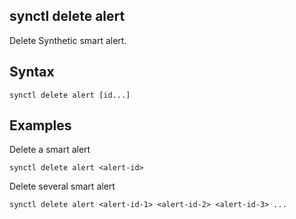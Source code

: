 ## synctl delete alert

Delete Synthetic smart alert.

## Syntax
```
synctl delete alert [id...] 
```

## Examples

Delete a smart alert
```
synctl delete alert <alert-id>
```

Delete several smart alert
```
synctl delete alert <alert-id-1> <alert-id-2> <alert-id-3> ...
```
